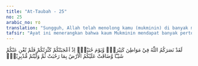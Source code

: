 ```yaml
---
title: "At-Taubah - 25"
no: 25
arabic_no: ٢٥
translation: "Sungguh, Allah telah menolong kamu (mukminin) di banyak medan perang, dan (ingatlah) Perang Hunain, ketika jumlahmu yang besar itu membanggakan kamu, tetapi (jumlah yang banyak itu) sama sekali tidak berguna bagimu, dan bumi yang luas itu terasa sempit bagimu, kemudian kamu berbalik ke belakang dan lari tunggang-langgang."
tafsir: "Ayat ini menerangkan bahwa kaum Mukminin mendapat banyak pertolongan dari Allah dalam peperangan menghadapi kaum musyrik yang menghalang-halangi tersiarnya agama Islam. Pertolongan itu berupa kemenangan yang sempurna, cepat maupun lambat, seperti Perang Badar yang mendapat kemenangan yang besar, dan Perang Hunain yang pada mulanya kalah kemudian menang. Pada Perang Hunain itu jumlah tentara kaum Muslimin sangat banyak, sedang tentara orang kafir dalam jumlah yang lebih kecil dari tentara kaum Muslimin. Dengan jumlah tentara yang banyak itu kaum Muslimin merasa bangga, dan merasa tidak akan dapat dikalahkan, tetapi kenyataan tidak demikian. Kaum Muslimin dipukul mundur oleh orang kafir, seolah-olah tentara yang banyak, harta, serta persiapan perang yang demikian lengkapnya tidak berguna sedikit pun, sehingga bumi yang luas ini terasa sempit dan menyebabkan mereka mundur dan lari dalam keadaan bercerai-berai.\n\nDiriwayatkan oleh Ibnu Majah, al-Baihaqi dan lain-lain dari Aktsam bin Aljan bahwa Perang Hunain itu terjadi pada tahun kedelapan Hijri, sesudah pembebasan Mekah, di suatu tempat yang bernama Hunain, suatu lembah terletak antara Mekah dengan Taif. Tentara kaum Muslimin berjumlah 12.000 orang, sedang tentara orang kafir 4.000 orang saja. Pada peperangan ini kaum Muslimin mengalami kekalahan dan terpaksa mundur, tetapi akhirnya turunlah pertolongan Allah dan kaum Muslimin memperoleh kemenangan.\n\nDiriwayatkan oleh al-Bukhari dan Muslim dari al-Barra' bin 'Azib r.a. yang menggambarkan suasana Perang Hunain, yaitu: Seorang laki-laki dari Qais bertanya, \"Hai Abu 'Imarah, apakah kamu turut meninggalkan Rasulullah pada Perang Hunain?\" Abu 'Imarah menjawab, \"Rasulullah tidak lari sekalipun orang-orang Hunain dengan para pemanah yang jitu, dapat melancarkan serangannya, tetapi masih dapat kami lumpuhkan. Pada waktu kaum Muslimin sedang memperebutkan harta rampasan, maka musuh menghujani mereka dengan anak panah, sehingga kaum Muslimin menderita kekalahan dan musuh mendapat kemenangan. Pada waktu itu aku lihat Rasulullah saw. berkuda tampil kemuka sambil mengatakan dengan gagah berani, \"Akulah Nabi, anak Abdul Muthalib, jangan ragu, Ya Allah turunkanlah pertolongan-Mu.\""
---
```


لَقَدْ نَصَرَكُمُ اللّٰهُ فِيْ مَوَاطِنَ كَثِيْرَةٍۙ وَّيَوْمَ حُنَيْنٍۙ اِذْ اَعْجَبَتْكُمْ كَثْرَتُكُمْ فَلَمْ تُغْنِ عَنْكُمْ شَيْـًٔا وَّضَاقَتْ عَلَيْكُمُ الْاَرْضُ بِمَا رَحُبَتْ ثُمَّ وَلَّيْتُمْ مُّدْبِرِيْنَۚ
